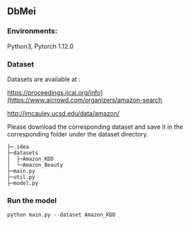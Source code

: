 ## DbMei

### Environments:

 Python3, Pytorch 1.12.0

### Dataset

Datasets are available at :

https://proceedings.ijcai.org/info](https://www.aicrowd.com/organizers/amazon-search

http://jmcauley.ucsd.edu/data/amazon/

Please download the corresponding dataset and save it in the corresponding folder under the dataset directory.

```
├─.idea
├─datasets
│  ├─Amazon_KDD
│  └─Amazon_Beauty
├─main.py
├─util.py
├─model.py
```



###  Run the model

```
python main.py --dataset Amazon_KDD
```

